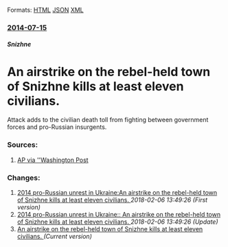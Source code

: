 
Formats: [HTML](/news/2014/07/15/an-airstrike-on-the-rebel-held-town-of-snizhne-kills-at-least-eleven-civilians.html)  [JSON](/news/2014/07/15/an-airstrike-on-the-rebel-held-town-of-snizhne-kills-at-least-eleven-civilians.json)  [XML](/news/2014/07/15/an-airstrike-on-the-rebel-held-town-of-snizhne-kills-at-least-eleven-civilians.xml)  

### [2014-07-15](/news/2014/07/15/index.md)

##### Snizhne
# An airstrike on the rebel-held town of Snizhne kills at least eleven civilians. 

Attack adds to the civilian death toll from fighting between government forces and pro-Russian insurgents.


### Sources:

1. [AP via ''Washington Post](https://www.washingtonpost.com/world/airstrike-kills-11-civilians-in-rebel-held-town-in-eastern-ukraine/2014/07/15/043add26-0c44-11e4-b8e5-d0de80767fc2_story.html)

### Changes:

1. [2014 pro-Russian unrest in Ukraine:An airstrike on the rebel-held town of Snizhne kills at least eleven civilians. ](/news/2014/07/15/2014-pro-russian-unrest-in-ukraine-pan-airstrike-on-the-rebel-held-town-of-snizhne-kills-at-least-eleven-civilians.md) _2018-02-06 13:49:26 (First version)_
2. [2014 pro-Russian unrest in Ukraine:: An airstrike on the rebel-held town of Snizhne kills at least eleven civilians. ](/news/2014/07/15/2014-pro-russian-unrest-in-ukraine-an-airstrike-on-the-rebel-held-town-of-snizhne-kills-at-least-eleven-civilians.md) _2018-02-06 13:49:26 (Update)_
2. [An airstrike on the rebel-held town of Snizhne kills at least eleven civilians. ](/news/2014/07/15/an-airstrike-on-the-rebel-held-town-of-snizhne-kills-at-least-eleven-civilians.md) _(Current version)_
